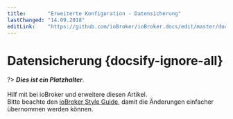 ```yaml
---
title:       "Erweiterte Konfiguration - Datensicherung"
lastChanged: "14.09.2018"
editLink:    "https://github.com/ioBroker/ioBroker.docs/edit/master/docs/config/backup.md"
---
```


# Datensicherung {docsify-ignore-all}

?> ***Dies ist ein Platzhalter***. 
   <br><br>
   Hilf mit bei ioBroker und erweitere diesen Artikel.  
   Bitte beachte den [ioBroker Style Guide](appendix/style_guide), 
   damit die Änderungen einfacher übernommen werden können.
